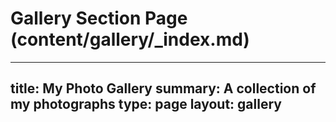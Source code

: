 # Gallery Section Page (content/gallery/_index.md)
---
title: My Photo Gallery
summary: A collection of my photographs
type: page
layout: gallery
---